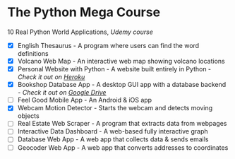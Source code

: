 # The Python Mega Course
10 Real Python World Applications, *Udemy course*

- [x] English Thesaurus - A program where users can find the word definitions
- [x] Volcano Web Map - An interactive web map showing volcano locations
- [x] Personal Website with Python - A website built entirely in Python - *Check it out on [Heroku](https://murilo-fregonesi-falleiros.herokuapp.com/)*
- [x] Bookshop Database App - A desktop GUI app with a database backend - *Check it out on [Google Drive](https://drive.google.com/file/d/1auMP2HbysW4r40NulzGJwEbyeCD54IOa/view?usp=sharing)*
- [ ] Feel Good Mobile App - An Android & iOS app
- [x] Webcam Motion Detector - Starts the webcam and detects moving objects
- [ ] Real Estate Web Scraper - A program that extracts data from webpages
- [ ] Interactive Data Dashboard - A web-based fully interactive graph
- [ ] Database Web App - A web app that collects data & sends emails
- [ ] Geocoder Web App - A web app that converts addresses to coordinates
